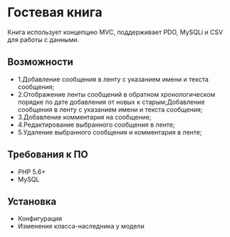 # Гостевая книга
Книга использует концепцию MVC, поддерживает PDO, MySQLi и CSV для работы с данными.
## Возможности

+ 1.Добавление сообщения в ленту с указанием имени и текста сообщения;
+ 2.Отображение ленты сообщений в обратном хронологическом порядке  по дате добавления от новых к старым;Добавление сообщения в ленту с указанием имени и текста сообщения;
+ 3.Добавление комментария на сообщение;
+ 4.Редактирование выбранного сообщения в ленте;
+ 5.Удаление выбранного сообщения и комментария в ленте;

## Требования к ПО
+ PHP 5.6+
+ MySQL


## Установка
+ Конфигурация
+ Изменения класса-наследника у модели